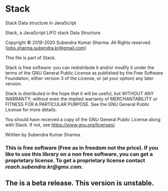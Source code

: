 # Stack
Stack Data structure in JavaScript

Stack, a JavaScript LIFO stack Data Structure.

Copyright © 2019-2020 Subendra Kumar Sharma. All Rights reserved. (jobs.sharma.subendra.kr@gmail.com)

This file is part of Stack.

Stack is free software: you can redistribute it and/or modify
it under the terms of the GNU General Public License as published by
the Free Software Foundation, either version 3 of the License, or
(at your option) any later version.

Stack is distributed in the hope that it will be useful,
but WITHOUT ANY WARRANTY; without even the implied warranty of
MERCHANTABILITY or FITNESS FOR A PARTICULAR PURPOSE.  See the
GNU General Public License for more details.

You should have received a copy of the GNU General Public License
along with Stack.  If not, see <https://www.gnu.org/licenses/>.

Written by Subendra Kumar Sharma.


### This is free software (Free as in freedom not the price). If you like to use this library on a non free software, you can get a proprietary license. To get a proprietary license contact _reach.subendra.kr@gmx.com_.


## The is a beta release. This version is unstable.
